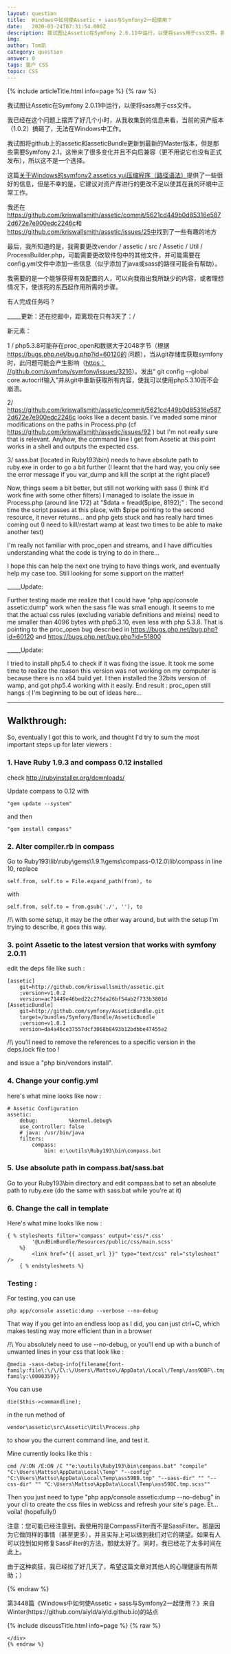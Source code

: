 ```yaml
---
layout: question
title:  Windows中如何使Assetic + sass与Symfony2一起使用？
date:   2020-03-24T07:31:54.000Z
description: 我试图让Assetic在Symfony 2.0.11中运行，以便将sass用于css文件。我已经在这个问题上摆弄了好几个小时，从我收集到的信息来看，当...
img: 
author: Tom凯
category: question
answer: 0
tags: 窗户 CSS
topic: CSS
---
```

<div class="article-root">
  <div class="article">
    {% include articleTitle.html info=page %}
    {% raw %}
    <div class="article-content"><p><font style="vertical-align: inherit;"><font style="vertical-align: inherit;">我试图让Assetic在Symfony 2.0.11中运行，以便将sass用于css文件。</font></font></p>

<p><font style="vertical-align: inherit;"><font style="vertical-align: inherit;">我已经在这个问题上摆弄了好几个小时，从我收集到的信息来看，当前的资产版本（1.0.2）搞砸了，无法在Windows中工作。</font></font></p>

<p><font style="vertical-align: inherit;"><font style="vertical-align: inherit;">我试图将github上的assetic和asseticBundle更新到最新的Master版本，但是那些需要Symfony 2.1，这带来了很多变化并且不向后兼容（更不用说它也没有正式发布），所以这不是一个选择。</font></font></p>

<p><font style="vertical-align: inherit;"><font style="vertical-align: inherit;">这篇</font></font><a href="https://stackoverflow.com/questions/8195114/symfony2-assetics-yui-compressor-on-windows-path-syntax"><font style="vertical-align: inherit;"><font style="vertical-align: inherit;">关于Windows的symfony2 assetics yui压缩程序（路径语法）</font></font></a><font style="vertical-align: inherit;"><font style="vertical-align: inherit;">提供了一些很好的信息，但是不幸的是，它建议对资产库进行的更改不足以使其在我的环境中正常工作。</font></font></p>

<p><font style="vertical-align: inherit;"><font style="vertical-align: inherit;">我还在</font></font><a href="https://github.com/kriswallsmith/assetic/commit/5621cd449b0d85316e5872d672e7e900edc2246c" rel="nofollow noreferrer"><font style="vertical-align: inherit;"><font style="vertical-align: inherit;">https://github.com/kriswallsmith/assetic/commit/5621cd449b0d85316e5872d672e7e900edc2246c</font></font></a><font style="vertical-align: inherit;"><font style="vertical-align: inherit;">和</font><a href="https://github.com/kriswallsmith/assetic/issues/25" rel="nofollow noreferrer"><font style="vertical-align: inherit;">https://github.com/kriswallsmith/assetic/issues/25中</font></a><font style="vertical-align: inherit;">找到了一些有趣的地方</font></font><a href="https://github.com/kriswallsmith/assetic/issues/25" rel="nofollow noreferrer"><font style="vertical-align: inherit;"></font></a></p>

<p><font style="vertical-align: inherit;"><font style="vertical-align: inherit;">最后，我所知道的是，我需要更改vendor / assetic / src / Assetic / Util / ProcessBuilder.php，可能需要更改软件包中的其他文件，并可能需要在config.yml文件中添加一些信息（似乎添加了java或sass的路径可能会有帮助）。</font></font></p>

<p><font style="vertical-align: inherit;"><font style="vertical-align: inherit;">我需要的是一个能够获得有效配置的人，可以向我指出我所缺少的内容，或者理想情况下，使该死的东西起作用所需的步骤。</font></font></p>

<p><font style="vertical-align: inherit;"><font style="vertical-align: inherit;">有人完成任务吗？</font></font></p>

<p><font style="vertical-align: inherit;"><font style="vertical-align: inherit;">_____更新：还在挖掘中，距离现在只有3天了：/</font></font></p>

<p><font style="vertical-align: inherit;"><font style="vertical-align: inherit;">新元素： </font></font></p>

<p><font style="vertical-align: inherit;"><font style="vertical-align: inherit;">1 / php5.3.8可能存在proc_open和数据大于2048字节（根据</font></font><a href="https://bugs.php.net/bug.php?id=60120" rel="nofollow noreferrer"><font style="vertical-align: inherit;"><font style="vertical-align: inherit;">https://bugs.php.net/bug.php?id=60120的</font></font></a><font style="vertical-align: inherit;"><font style="vertical-align: inherit;"> 
问题），当从git存储库获取symfony时，此问题可能会产生影响（</font></font><a href="https://github.com/symfony/symfony/issues/3216" rel="nofollow noreferrer"><font style="vertical-align: inherit;"><font style="vertical-align: inherit;">https： //github.com/symfony/symfony/issues/3216</font></font></a><font style="vertical-align: inherit;"><font style="vertical-align: inherit;">）。</font><font style="vertical-align: inherit;">发出“ git config --global core.autocrlf输入”并从git中重新获取所有内容，使我可以使用php5.3.10而不会崩溃。</font></font></p>

<p>2/ <a href="https://github.com/kriswallsmith/assetic/commit/5621cd449b0d85316e5872d672e7e900edc2246c" rel="nofollow noreferrer">https://github.com/kriswallsmith/assetic/commit/5621cd449b0d85316e5872d672e7e900edc2246c</a> looks like a decent basis. 
I've maded some minor modifications on the paths in Process.php (cf <a href="https://github.com/kriswallsmith/assetic/issues/92" rel="nofollow noreferrer">https://github.com/kriswallsmith/assetic/issues/92</a> ) but I'm not really sure that is relevant.
Anyhow, the command line I get from Assetic at this point works in a shell and outputs the expected css.</p>

<p>3/ sass.bat (located in Ruby193\bin) needs to have absolute path to ruby.exe in order to go a bit further (I learnt that the hard way, you only see the error message if you var_dump and kill the script at the right place!)</p>

<p>Now, things seem a bit better, but still not working with sass (I think it'd work fine with some other filters)
I managed to isolate the issue in Process.php (around line 172) at "$data = fread($pipe, 8192);" : The second time the script passes at this place, with $pipe pointing to the second resource, it never returns... and php gets stuck and has really hard times coming out (I need to kill/restart wamp at least two times to be able to make another test)</p>

<p>I'm really not familiar with proc_open and streams, and I have difficulties understanding what the code is trying to do in there...</p>

<p>I hope this can help the next one trying to have things work, and eventually help my case too.
Still looking for some support on the matter!</p>

<p>_____Update:</p>

<p>Further testing made me realize that I could have "php app/console assetic:dump" work when the sass file was small enough. It seems to me that the actual css rules (excluding variable definitions and mixins) need to me smaller than 4096 bytes with php5.3.10, even less with php 5.3.8. 
That is pointing to the proc_open bug described in <a href="https://bugs.php.net/bug.php?id=60120" rel="nofollow noreferrer">https://bugs.php.net/bug.php?id=60120</a> and <a href="https://bugs.php.net/bug.php?id=51800" rel="nofollow noreferrer">https://bugs.php.net/bug.php?id=51800</a></p>

<p>_____Update:</p>

<p>I tried to install php5.4 to check if it was fixing the issue.
It took me some time to realize the reason this version was not working on my computer is because there is no x64 build yet.
I then installed the 32bits version of wamp, and got php5.4 working with it easily.
End result : proc_open still hangs :(
I'm beginning to be out of ideas here...</p>

<hr>

<h2>Walkthrough:</h2>

<p>So, eventually I got this to work, and thought I'd try to sum the most important steps up for later viewers :</p>

<h3>1. Have Ruby 1.9.3 and compass 0.12 installed</h3>

<p>check <a href="http://rubyinstaller.org/downloads/" rel="nofollow noreferrer">http://rubyinstaller.org/downloads/</a></p>

<p>Update compass to 0.12 with </p>

<pre><code>"gem update --system"
</code></pre>

<p>and then </p>

<pre><code>"gem install compass"
</code></pre>

<h3>2. Alter compiler.rb in compass</h3>

<p>Go to Ruby193\lib\ruby\gems\1.9.1\gems\compass-0.12.0\lib\compass 
in line 10, replace </p>

<pre><code>self.from, self.to = File.expand_path(from), to
</code></pre>

<p>with</p>

<pre><code>self.from, self.to = from.gsub('./', ''), to
</code></pre>

<p>/!\ with some setup, it may be the other way around, but with the setup I'm trying to describe, it goes this way.</p>

<h3>3. point Assetic to the latest version that works with symfony 2.0.11</h3>

<p>edit the deps file like such :</p>

<pre><code>[assetic]<font></font>
    git=http://github.com/kriswallsmith/assetic.git<font></font>
    ;version=v1.0.2<font></font>
    version=ac71449e46bed22c276da26bf54ab2f733b3801d<font></font>
[AsseticBundle]<font></font>
    git=http://github.com/symfony/AsseticBundle.git<font></font>
    target=/bundles/Symfony/Bundle/AsseticBundle<font></font>
    ;version=v1.0.1<font></font>
    version=da4a46ce37557dcf3068b8493b12bdbbe47455e2<font></font>
</code></pre>

<p>/!\ you'll need to remove the references to a specific version in the deps.lock file too !</p>

<p>and issue a "php bin/vendors install". </p>

<h3>4. Change your config.yml</h3>

<p>here's what mine looks like now :</p>

<pre><code># Assetic Configuration<font></font>
assetic:<font></font>
    debug:          %kernel.debug%<font></font>
    use_controller: false<font></font>
    # java: /usr/bin/java<font></font>
    filters:<font></font>
        compass:<font></font>
            bin: e:\outils\Ruby193\bin\compass.bat<font></font>
</code></pre>

<h3>5. Use absolute path in compass.bat/sass.bat</h3>

<p>Go to your Ruby193\bin directory and edit compass.bat to set an absolute path to ruby.exe (do the same with sass.bat while you're at it)</p>

<h3>6. Change the call in template</h3>

<p>Here's what mine looks like now :</p>

<pre><code>{ % stylesheets filter='compass' output='css/*.css'<font></font>
        '@LndBimBundle/Resources/public/css/main.scss'<font></font>
    %}<font></font>
        &lt;link href="{{ asset_url }}" type="text/css" rel="stylesheet" /&gt;<font></font>
    { % endstylesheets %}<font></font>
</code></pre>

<h3>Testing :</h3>

<p>For testing, you can use</p>

<pre><code>php app/console assetic:dump --verbose --no-debug
</code></pre>

<p>That way if you get into an endless loop as I did, you can just ctrl+C, which makes testing way more efficient than in a browser</p>

<p>/!\ You absolutely need to use --no-debug, or you'll end up with a bunch of unwanted lines in your css that look like :</p>

<pre><code>@media -sass-debug-info{filename{font-family:file\:\/\/C\:\/Users\/Mattso\/AppData\/Local\/Temp\/ass9DBF\.tmp\.scss}line{font-family:\0000359}}
</code></pre>

<p>You can use </p>

<pre><code>die($this-&gt;commandline);
</code></pre>

<p>in the run method of</p>

<pre><code>vendor\assetic\src\Assetic\Util\Process.php
</code></pre>

<p>to show you the current command line, and test it.</p>

<p>Mine currently looks like this :</p>

<pre><code>cmd /V:ON /E:ON /C ""e:\outils\Ruby193\bin\compass.bat" "compile" "C:\Users\Mattso\AppData\Local\Temp" "--config" "C:\Users\Mattso\AppData\Local\Temp\ass59BB.tmp" "--sass-dir" "" "--css-dir" "" "C:\Users\Mattso\AppData\Local\Temp\ass59BC.tmp.scss""
</code></pre>

<p>Then you just need to type "php app/console assetic:dump --no-debug" in your cli to create the css files in web\css and refresh your site's page. Et... voila! (hopefully!)</p>

<p><font style="vertical-align: inherit;"><font style="vertical-align: inherit;">注意：您可能已经注意到，我使用的是CompassFilter而不是SassFilter。</font><font style="vertical-align: inherit;">那是因为它做同样的事情（甚至更多），并且实际上可以做到我们对它的期望。</font><font style="vertical-align: inherit;">如果有人可以找到如何修复SassFilter的方法，那就太好了。</font><font style="vertical-align: inherit;">同时，我已经花了太多时间在此上。</font></font></p>

<p><font style="vertical-align: inherit;"><font style="vertical-align: inherit;">由于这种疯狂，我已经拉了好几天了，希望这篇文章对其他人的心理健康有所帮助；）</font></font></p></div>
    {% endraw %}
  </div>
  <p class="winter_mark">第3448篇《Windows中如何使Assetic + sass与Symfony2一起使用？》来自Winter(https://github.com/aiyld/aiyld.github.io)的站点</p>
  <div class="discuss-wrapper">
    {% include discussTitle.html info=page %}
    {% raw %}
    <div class="discuss-list">
    
    </div>
    {% endraw %}
  </div>
<div>
